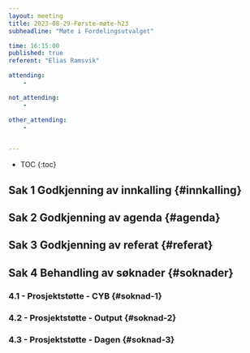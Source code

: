 ```yaml
---
layout: meeting
title: 2023-08-29-Første-møte-h23
subheadline: "Møte i Fordelingsutvalget"

time: 16:15:00
published: true
referent: "Elias Ramsvik"

attending:
    - 

not_attending:
    -

other_attending:
    -


---
```


* TOC
{:toc}


## Sak 1 Godkjenning av innkalling {#innkalling}
## Sak 2 Godkjenning av agenda {#agenda}
## Sak 3 Godkjenning av referat {#referat}
## Sak 4 Behandling av søknader {#soknader}
### 4.1 -  Prosjektstøtte - CYB {#soknad-1}
### 4.2 -  Prosjektstøtte - Output {#soknad-2}
### 4.3 -  Prosjektstøtte - Dagen {#soknad-3}

